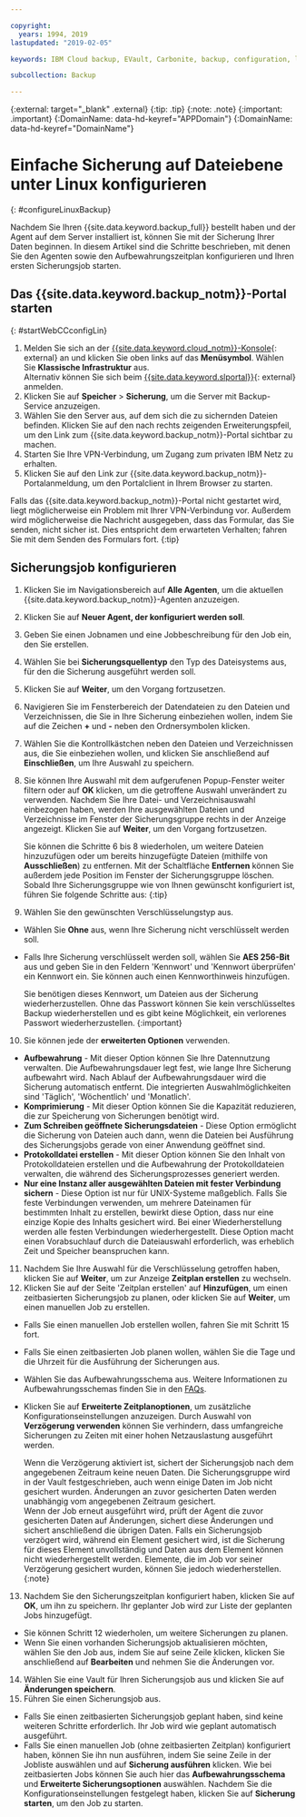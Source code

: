 ```yaml
---

copyright:
  years: 1994, 2019
lastupdated: "2019-02-05"

keywords: IBM Cloud backup, EVault, Carbonite, backup, configuration, linux

subcollection: Backup

---
```

{:external: target="_blank" .external}
{:tip: .tip}
{:note: .note}
{:important: .important}
{:DomainName: data-hd-keyref="APPDomain"}
{:DomainName: data-hd-keyref="DomainName"}

# Einfache Sicherung auf Dateiebene unter Linux konfigurieren
{: #configureLinuxBackup}

Nachdem Sie Ihren {{site.data.keyword.backup_full}} bestellt haben und der Agent auf dem Server installiert ist, können Sie mit der Sicherung Ihrer Daten beginnen. In diesem Artikel sind die Schritte beschrieben, mit denen Sie den Agenten sowie den Aufbewahrungszeitplan konfigurieren und Ihren ersten Sicherungsjob starten.

## Das {{site.data.keyword.backup_notm}}-Portal starten
{: #startWebCCconfigLin}

1. Melden Sie sich an der [{{site.data.keyword.cloud_notm}}-Konsole](https://{DomainName}){: external} an und klicken Sie oben links auf das **Menüsymbol**. Wählen Sie **Klassische Infrastruktur** aus. <br>
   Alternativ können Sie sich beim [{{site.data.keyword.slportal}}](https://control.softlayer.com/){: external} anmelden.
2. Klicken Sie auf **Speicher** > **Sicherung**, um die Server mit Backup-Service anzuzeigen.
2. Wählen Sie den Server aus, auf dem sich die zu sichernden Dateien befinden. Klicken Sie auf den nach rechts zeigenden Erweiterungspfeil, um den Link zum {{site.data.keyword.backup_notm}}-Portal sichtbar zu machen.
3. Starten Sie Ihre VPN-Verbindung, um Zugang zum privaten IBM Netz zu erhalten.
4. Klicken Sie auf den Link zur {{site.data.keyword.backup_notm}}-Portalanmeldung, um den Portalclient in Ihrem Browser zu starten.<br/>

  Falls das {{site.data.keyword.backup_notm}}-Portal nicht gestartet wird, liegt möglicherweise ein Problem mit Ihrer VPN-Verbindung vor. Außerdem wird möglicherweise die Nachricht ausgegeben, dass das Formular, das Sie senden, nicht sicher ist. Dies entspricht dem erwarteten Verhalten; fahren Sie mit dem Senden des Formulars fort.
  {:tip}

## Sicherungsjob konfigurieren

1. Klicken Sie im Navigationsbereich auf **Alle Agenten**, um die aktuellen {{site.data.keyword.backup_notm}}-Agenten anzuzeigen.
2. Klicken Sie auf **Neuer Agent, der konfiguriert werden soll**.
3. Geben Sie einen Jobnamen und eine Jobbeschreibung für den Job ein, den Sie erstellen.
4. Wählen Sie bei **Sicherungsquellentyp** den Typ des Dateisystems aus, für den die Sicherung ausgeführt werden soll.
5. Klicken Sie auf **Weiter**, um den Vorgang fortzusetzen.
6. Navigieren Sie im Fensterbereich der Datendateien zu den Dateien und Verzeichnissen, die Sie in Ihre Sicherung einbeziehen wollen, indem Sie auf die Zeichen **+** und **-** neben den Ordnersymbolen klicken.
7. Wählen Sie die Kontrollkästchen neben den Dateien und Verzeichnissen aus, die Sie einbeziehen wollen, und klicken Sie anschließend auf **Einschließen**, um Ihre Auswahl zu speichern.
8. Sie können Ihre Auswahl mit dem aufgerufenen Popup-Fenster weiter filtern oder auf **OK** klicken, um die getroffene Auswahl unverändert zu verwenden. Nachdem Sie Ihre Datei- und Verzeichnisauswahl einbezogen haben, werden Ihre ausgewählten Dateien und Verzeichnisse im Fenster der Sicherungsgruppe rechts in der Anzeige angezeigt. Klicken Sie auf **Weiter**, um den Vorgang fortzusetzen.

   Sie können die Schritte 6 bis 8 wiederholen, um weitere Dateien hinzuzufügen oder um bereits hinzugefügte Dateien (mithilfe von **Ausschließen**) zu entfernen. Mit der Schaltfläche **Entfernen** können Sie außerdem jede Position im Fenster der Sicherungsgruppe löschen. Sobald Ihre Sicherungsgruppe wie von Ihnen gewünscht konfiguriert ist, führen Sie folgende Schritte aus:
   {:tip}
9. Wählen Sie den gewünschten Verschlüsselungstyp aus.
  - Wählen Sie **Ohne** aus, wenn Ihre Sicherung nicht verschlüsselt werden soll.
  - Falls Ihre Sicherung verschlüsselt werden soll, wählen Sie **AES 256-Bit** aus und geben Sie in den Feldern 'Kennwort' und 'Kennwort überprüfen' ein Kennwort ein. Sie können auch einen Kennworthinweis hinzufügen.

    Sie benötigen dieses Kennwort, um Dateien aus der Sicherung wiederherzustellen. Ohne das Passwort können Sie kein verschlüsseltes Backup wiederherstellen und es gibt keine Möglichkeit, ein verlorenes Passwort wiederherzustellen.
    {:important}
10. Sie können jede der **erweiterten Optionen** verwenden.
  - **Aufbewahrung** - Mit dieser Option können Sie Ihre Datennutzung verwalten. Die Aufbewahrungsdauer legt fest, wie lange Ihre Sicherung aufbewahrt wird. Nach Ablauf der Aufbewahrungsdauer wird die Sicherung automatisch entfernt. Die integrierten Auswahlmöglichkeiten sind 'Täglich', 'Wöchentlich' und 'Monatlich'.
  - **Komprimierung** - Mit dieser Option können Sie die Kapazität reduzieren, die zur Speicherung von Sicherungen benötigt wird.
  - **Zum Schreiben geöffnete Sicherungsdateien** - Diese Option ermöglicht die Sicherung von Dateien auch dann, wenn die Dateien bei Ausführung des Sicherungsjobs gerade von einer Anwendung geöffnet sind.
  - **Protokolldatei erstellen** - Mit dieser Option können Sie den Inhalt von Protokolldateien erstellen und die Aufbewahrung der Protokolldateien verwalten, die während des Sicherungsprozesses generiert werden.
  - **Nur eine Instanz aller ausgewählten Dateien mit fester Verbindung sichern** - Diese Option ist nur für UNIX-Systeme maßgeblich. Falls Sie feste Verbindungen verwenden, um mehrere Dateinamen für bestimmten Inhalt zu erstellen, bewirkt diese Option, dass nur eine einzige Kopie des Inhalts gesichert wird. Bei einer Wiederherstellung werden alle festen Verbindungen wiederhergestellt. Diese Option macht einen Vorabsuchlauf durch die Dateiauswahl erforderlich, was erheblich Zeit und Speicher beanspruchen kann.
11. Nachdem Sie Ihre Auswahl für die Verschlüsselung getroffen haben, klicken Sie auf **Weiter**, um zur Anzeige **Zeitplan erstellen** zu wechseln.
12. Klicken Sie auf der Seite 'Zeitplan erstellen' auf **Hinzufügen**, um einen zeitbasierten Sicherungsjob zu planen, oder klicken Sie auf **Weiter**, um einen manuellen Job zu erstellen.
  - Falls Sie einen manuellen Job erstellen wollen, fahren Sie mit Schritt 15 fort.
  - Falls Sie einen zeitbasierten Job planen wollen, wählen Sie die Tage und die Uhrzeit für die Ausführung der Sicherungen aus.
  - Wählen Sie das Aufbewahrungsschema aus. Weitere Informationen zu Aufbewahrungsschemas finden Sie in den [FAQs](/docs/infrastructure/Backup?topic=Backup-faqs).
  - Klicken Sie auf **Erweiterte Zeitplanoptionen**, um zusätzliche Konfigurationseinstellungen anzuzeigen. Durch Auswahl von **Verzögerung verwenden** können Sie verhindern, dass umfangreiche Sicherungen zu Zeiten mit einer hohen Netzauslastung ausgeführt werden.

    Wenn die Verzögerung aktiviert ist, sichert der Sicherungsjob nach dem angegebenen Zeitraum keine neuen Daten. Die Sicherungsgruppe wird in der Vault festgeschrieben, auch wenn einige Daten im Job nicht gesichert wurden. Änderungen an zuvor gesicherten Daten werden unabhängig vom angegebenen Zeitraum gesichert. <br/> Wenn der Job erneut ausgeführt wird, prüft der Agent die zuvor gesicherten Daten auf Änderungen, sichert diese Änderungen und sichert anschließend die übrigen Daten. Falls ein Sicherungsjob verzögert wird, während ein Element gesichert wird, ist die Sicherung für dieses Element unvollständig und Daten aus dem Element können nicht wiederhergestellt werden. Elemente, die im Job vor seiner Verzögerung gesichert wurden, können Sie jedoch wiederherstellen.
    {:note}
13. Nachdem Sie den Sicherungszeitplan konfiguriert haben, klicken Sie auf **OK**, um ihn zu speichern. Ihr geplanter Job wird zur Liste der geplanten Jobs hinzugefügt.
  - Sie können Schritt 12 wiederholen, um weitere Sicherungen zu planen.
  - Wenn Sie einen vorhanden Sicherungsjob aktualisieren möchten, wählen Sie den Job aus, indem Sie auf seine Zeile klicken, klicken Sie anschließend auf **Bearbeiten** und nehmen Sie die Änderungen vor.
14. Wählen Sie eine Vault für Ihren Sicherungsjob aus und klicken Sie auf **Änderungen speichern**.
15. Führen Sie einen Sicherungsjob aus.
  - Falls Sie einen zeitbasierten Sicherungsjob geplant haben, sind keine weiteren Schritte erforderlich. Ihr Job wird wie geplant automatisch ausgeführt.
  - Falls Sie einen manuellen Job (ohne zeitbasierten Zeitplan) konfiguriert haben, können Sie ihn nun ausführen, indem Sie seine Zeile in der Jobliste auswählen und auf **Sicherung ausführen** klicken. Wie bei zeitbasierten Jobs können Sie auch hier das **Aufbewahrungsschema** und **Erweiterte Sicherungsoptionen** auswählen. Nachdem Sie die Konfigurationseinstellungen festgelegt haben, klicken Sie auf **Sicherung starten**, um den Job zu starten.
